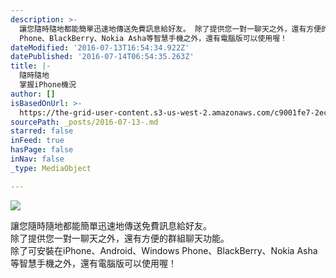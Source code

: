```yaml
---
description: >-
  讓您隨時隨地都能簡單迅速地傳送免費訊息給好友。 除了提供您一對一聊天之外，還有方便的群組聊天功能。 除了可安裝在iPhone、Android、Windows
  Phone、BlackBerry、Nokia Asha等智慧手機之外，還有電腦版可以使用喔！
dateModified: '2016-07-13T16:54:34.922Z'
datePublished: '2016-07-14T06:54:35.263Z'
title: |-
  隨時隨地
  掌握iPhone機況
author: []
isBasedOnUrl: >-
  https://the-grid-user-content.s3-us-west-2.amazonaws.com/c9001fe7-2ec8-4547-9183-1123bfb8fac1.png
sourcePath: _posts/2016-07-13-.md
starred: false
inFeed: true
hasPage: false
inNav: false
_type: MediaObject

---
```

![](https://s3-us-west-2.amazonaws.com/the-grid-img/p/b0d21f51d9edd3fa0fec978c78bbcc320e415e90.png)

讓您隨時隨地都能簡單迅速地傳送免費訊息給好友。  
除了提供您一對一聊天之外，還有方便的群組聊天功能。  
除了可安裝在iPhone、Android、Windows Phone、BlackBerry、Nokia Asha等智慧手機之外，還有電腦版可以使用喔！